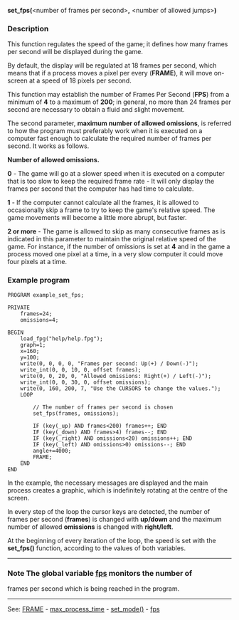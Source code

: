 **set_fps(**&lt;number of frames per second&gt;**,** &lt;number of allowed jumps&gt;**)**

### Description

This function regulates the speed of the game; it defines how many frames per second will be
displayed during the game.

By default, the display will be regulated at 18 frames per second, which means
that if a process moves a pixel per every (**FRAME**),
it will move on-screen at a speed of 18 pixels per second.

This function may establish the number of Frames Per Second (**FPS**) from a minimum of **4** to a maximum of **200**; in general, no more than
24 frames per second are necessary to obtain a fluid and slight movement.

The second parameter, **maximum number of allowed omissions**, is referred to how the program must preferably work when it is executed on a computer fast enough to calculate the required number of frames per second. It works as follows.

**Number of allowed omissions.**

**0** - The game will go at a slower speed when it is executed on a computer that is too slow
to keep the required frame rate - It will only display the frames per second that the computer
has had time to calculate.

**1** - If the computer cannot calculate all the frames, it is allowed to occasionally
skip a frame to try to keep the game's relative speed. The game movements will become
a little more abrupt, but faster.

**2 or more** - The game is allowed to skip as many consecutive frames as is indicated
in this parameter to maintain the original relative speed of the game. For instance,
if the number of omissions is set at **4** and in the game a process moved one pixel
at a time, in a very slow computer it could move four pixels at a time.

### Example program
```
PROGRAM example_set_fps;

PRIVATE
    frames=24;
    omissions=4;

BEGIN
    load_fpg("help/help.fpg");
    graph=1;
    x=160;
    y=100;
    write(0, 0, 0, 0, "Frames per second: Up(+) / Down(-)");
    write_int(0, 0, 10, 0, offset frames);
    write(0, 0, 20, 0, "Allowed omissions: Right(+) / Left(-)");
    write_int(0, 0, 30, 0, offset omissions);
    write(0, 160, 200, 7, "Use the CURSORS to change the values.");
    LOOP

        // The number of frames per second is chosen
        set_fps(frames, omissions);

        IF (key(_up) AND frames<200) frames++; END
        IF (key(_down) AND frames>4) frames--; END
        IF (key(_right) AND omissions<20) omissions++; END
        IF (key(_left) AND omissions>0) omissions--; END
        angle+=4000;
        FRAME;
    END
END
```


In the example, the necessary messages are displayed and the main process
creates a graphic, which is indefinitely rotating at the centre of the screen.

In every step of the loop the cursor keys are detected, the number of frames per second (**frames**) is changed with **up/down** and
the maximum number of allowed **omissions** is changed with **right/left**.

At the beginning of every iteration of the loop, the speed is set with the  **set_fps()** function, according to the values of both variables.

---------------------------------------


### Note The global variable [fps](global_fps.md) monitors the number of 
frames per second which is being reached in the program.

---------------------------------------
See: [FRAME](frame_statement.md) - [max_process_time](global_max_process_time.md) - [set_mode()](set_mode().md) - [fps](global_fps.md)

